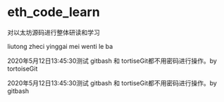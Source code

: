 # eth_code_learn
对以太坊源码进行整体研读和学习   

liutong  zheci yinggai  mei wenti  le  ba 


2020年5月12日13:45:30测试 
	gitbash 和 tortiseGit都不用密码进行操作。by tortoiseGit
	

2020年5月12日13:45:30测试
	gitbash 和 tortiseGit都不用密码进行操作。by gitbash
